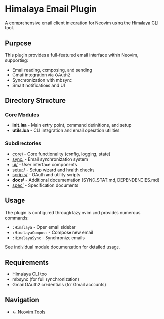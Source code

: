 # Himalaya Email Plugin

A comprehensive email client integration for Neovim using the Himalaya CLI tool.

## Purpose

This plugin provides a full-featured email interface within Neovim, supporting:
- Email reading, composing, and sending
- Gmail integration via OAuth2
- Synchronization with mbsync
- Smart notifications and UI

## Directory Structure

### Core Modules
- **init.lua** - Main entry point, command definitions, and setup
- **utils.lua** - CLI integration and email operation utilities

### Subdirectories

- [core/](core/README.md) - Core functionality (config, logging, state)
- [sync/](sync/README.md) - Email synchronization system
- [ui/](ui/README.md) - User interface components
- [setup/](setup/README.md) - Setup wizard and health checks
- [scripts/](scripts/README.md) - OAuth and utility scripts
- **docs/** - Additional documentation (SYNC_STAT.md, DEPENDENCIES.md)
- [spec/](spec/README.md) - Specification documents

## Usage

The plugin is configured through lazy.nvim and provides numerous commands:
- `:Himalaya` - Open email sidebar
- `:HimalayaCompose` - Compose new email
- `:HimalayaSync` - Synchronize emails

See individual module documentation for detailed usage.

## Requirements

- Himalaya CLI tool
- mbsync (for full synchronization)
- Gmail OAuth2 credentials (for Gmail accounts)

## Navigation
- [← Neovim Tools](../README.md)